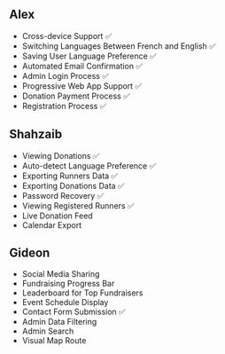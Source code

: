 ## Alex
- Cross-device Support ✅
- Switching Languages Between French and English ✅
- Saving User Language Preference ✅
- Automated Email Confirmation ✅
- Admin Login Process ✅
- Progressive Web App Support ✅
- Donation Payment Process ✅
- Registration Process ✅

## Shahzaib
- Viewing Donations ✅
- Auto-detect Language Preference ✅
- Exporting Runners Data ✅
- Exporting Donations Data ✅
- Password Recovery ✅
- Viewing Registered Runners ✅
- Live Donation Feed
- Calendar Export

## Gideon
- Social Media Sharing
- Fundraising Progress Bar
- Leaderboard for Top Fundraisers
- Event Schedule Display
- Contact Form Submission ✅
- Admin Data Filtering
- Admin Search
- Visual Map Route